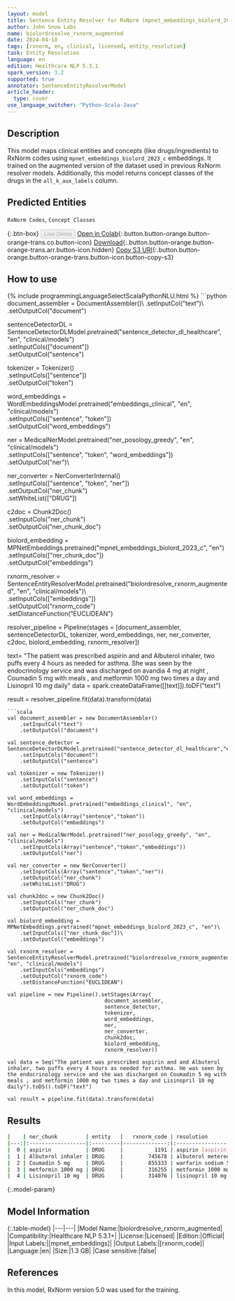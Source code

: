 ```yaml
---
layout: model
title: Sentence Entity Resolver for RxNorm (mpnet_embeddings_biolord_2023_c embeddings)
author: John Snow Labs
name: biolordresolve_rxnorm_augmented
date: 2024-04-18
tags: [rxnorm, en, clinical, licensed, entity_resolution]
task: Entity Resolution
language: en
edition: Healthcare NLP 5.3.1
spark_version: 3.2
supported: true
annotator: SentenceEntityResolverModel
article_header:
  type: cover
use_language_switcher: "Python-Scala-Java"
---
```


## Description

This model maps clinical entities and concepts (like drugs/ingredients) to RxNorm codes using `mpnet_embeddings_biolord_2023_c` embeddings. It trained on the augmented version of the dataset used in previous RxNorm resolver models. Additionally, this model returns concept classes of the drugs in the `all_k_aux_labels` column.

## Predicted Entities

`RxNorm Codes`, `Concept Classes`

{:.btn-box}
<button class="button button-orange" disabled>Live Demo</button>
[Open in Colab](https://colab.research.google.com/github/JohnSnowLabs/spark-nlp-workshop/blob/master/tutorials/Certification_Trainings/Healthcare/3.Clinical_Entity_Resolvers.ipynb){:.button.button-orange.button-orange-trans.co.button-icon}
[Download](https://s3.amazonaws.com/auxdata.johnsnowlabs.com/clinical/models/biolordresolve_rxnorm_augmented_en_5.3.1_3.2_1713400566709.zip){:.button.button-orange.button-orange-trans.arr.button-icon.hidden}
[Copy S3 URI](s3://auxdata.johnsnowlabs.com/clinical/models/biolordresolve_rxnorm_augmented_en_5.3.1_3.2_1713400566709.zip){:.button.button-orange.button-orange-trans.button-icon.button-copy-s3}

## How to use



<div class="tabs-box" markdown="1">
{% include programmingLanguageSelectScalaPythonNLU.html %}
```python
document_assembler = DocumentAssembler()\
    .setInputCol("text")\
    .setOutputCol("document")

sentenceDetectorDL = SentenceDetectorDLModel.pretrained("sentence_detector_dl_healthcare", "en", "clinical/models")\
    .setInputCols(["document"])\
    .setOutputCol("sentence")

tokenizer = Tokenizer()\
    .setInputCols(["sentence"])\
    .setOutputCol("token")

word_embeddings = WordEmbeddingsModel.pretrained("embeddings_clinical", "en", "clinical/models")\
    .setInputCols(["sentence", "token"])\
    .setOutputCol("word_embeddings")

ner = MedicalNerModel.pretrained("ner_posology_greedy", "en", "clinical/models")\
    .setInputCols(["sentence", "token", "word_embeddings"])\
    .setOutputCol("ner")\

ner_converter = NerConverterInternal()\
    .setInputCols(["sentence", "token", "ner"])\
    .setOutputCol("ner_chunk")\
    .setWhiteList(["DRUG"])

c2doc = Chunk2Doc()\
    .setInputCols("ner_chunk")\
    .setOutputCol("ner_chunk_doc")

biolord_embedding = MPNetEmbeddings.pretrained("mpnet_embeddings_biolord_2023_c", "en")\
    .setInputCols(["ner_chunk_doc"])\
    .setOutputCol("embeddings")

rxnorm_resolver = SentenceEntityResolverModel.pretrained("biolordresolve_rxnorm_augmented", "en", "clinical/models")\ \
    .setInputCols(["embeddings"]) \
    .setOutputCol("rxnorm_code")\
    .setDistanceFunction("EUCLIDEAN")

resolver_pipeline = Pipeline(stages = [document_assembler,
                                       sentenceDetectorDL,
                                       tokenizer,
                                       word_embeddings,
                                       ner,
                                       ner_converter,
                                       c2doc,
                                       biolord_embedding,
                                       rxnorm_resolver])

text= "The patient was prescribed aspirin and and Albuterol inhaler, two puffs every 4 hours as needed for asthma. She was seen by the endocrinology service and was discharged on avandia 4 mg at night , Coumadin 5 mg with meals , and metformin 1000 mg two times a day and Lisinopril 10 mg daily"
data = spark.createDataFrame([[text]]).toDF("text")

result = resolver_pipeline.fit(data).transform(data)
```
```scala
val document_assembler = new DocumentAssembler()
    .setInputCol("text")
    .setOutputCol("document")

val sentence_detector = SentenceDetectorDLModel.pretrained("sentence_detector_dl_healthcare","en","clinical/models")
    .setInputCols("document")
    .setOutputCol("sentence")

val tokenizer = new Tokenizer()
    .setInputCols("sentence")
    .setOutputCol("token")

val word_embeddings = WordEmbeddingsModel.pretrained("embeddings_clinical", "en", "clinical/models")
    .setInputCols(Array("sentence","token"))
    .setOutputCol("embeddings")

val ner = MedicalNerModel.pretrained("ner_posology_greedy", "en", "clinical/models")
    .setInputCols(Array("sentence","token","embeddings"))
    .setOutputCol("ner")

val ner_converter = new NerConverter()
    .setInputCols(Array("sentence","token","ner"))
    .setOutputCol("ner_chunk")
    .setWhiteList("DRUG")

val chunk2doc = new Chunk2Doc()
    .setInputCols("ner_chunk")
    .setOutputCol("ner_chunk_doc")

val biolord_embedding = MPNetEmbeddings.pretrained("mpnet_embeddings_biolord_2023_c", "en")\
    .setInputCols(["ner_chunk_doc"])\
    .setOutputCol("embeddings")

val rxnorm_resolver = SentenceEntityResolverModel.pretrained("biolordresolve_rxnorm_augmented", "en", "clinical/models")
    .setInputCols("embeddings")
    .setOutputCol("rxnorm_code")
    .setDistanceFunction("EUCLIDEAN")

val pipeline = new Pipeline().setStages(Array(
                               document_assembler,
                               sentence_detector,
                               tokenizer,
                               word_embeddings,
                               ner,
                               ner_converter,
                               chunk2doc,
                               biolord_embedding,
                               rxnorm_resolver))

val data = Seq("The patient was prescribed aspirin and and Albuterol inhaler, two puffs every 4 hours as needed for asthma. He was seen by the endocrinology service and she was discharged on Coumadin 5 mg with meals , and metformin 1000 mg two times a day and Lisinopril 10 mg daily").toDS().toDF("text")

val result = pipeline.fit(data).transform(data)
```
</div>

## Results

```bash
|    | ner_chunk         | entity   |   rxnorm_code | resolution                                                      | all_k_results                                  | all_k_distances                              | all_k_cosine_distances                       | all_k_resolutions                                                                                          | all_k_aux_labels                                                                  |
|---:|:------------------|:---------|--------------:|:----------------------------------------------------------------|:--------------------------------------------...|:---------------------------------------------|:---------------------------------------------|:-----------------------------------------------------------------------------------------------------------|:----------------------------------------------------------------------------------|
|  0 | aspirin           | DRUG     |          1191 | aspirin [aspirin]                                               | 1191:::1154070:::1537020:::1295740:::1299851...| 0.2747:::0.4428:::0.4512:::0.4900:::0.5305...| 0.0377:::0.0980:::0.1018:::0.1200:::0.1407...| aspirin [aspirin]:::aspirin pill [aspirin pill]:::aspirin effervescent oral tablet:::aspirin oral powder...| Ingredient:::Clinical Dose Group:::Clinical Drug Form:::Clinical Dose Group:::B...|
|  1 | Albuterol inhaler | DRUG     |        745678 | albuterol metered dose inhaler [albuterol metered dose inhaler] | 745678:::1649559:::745790:::307779:::745679:...| 0.4336:::0.4758:::0.5416:::0.5701:::0.5863...| 0.0940:::0.1132:::0.1466:::0.1625:::0.1719...| albuterol metered dose inhaler [albuterol metered dose inhaler]:::albuterol dry powder inhaler [albutero...| Clinical Drug Form:::Clinical Drug Form:::Clinical Drug Form:::Clinical Drug:::...|
|  2 | Coumadin 5 mg     | DRUG     |        855333 | warfarin sodium 5 mg [coumadin]                                 | 855333:::432467:::438740:::451604:::855345::...| 0.3421:::0.4407:::0.4601:::0.4798:::0.5002...| 0.0585:::0.0971:::0.1058:::0.1151:::0.1251...| warfarin sodium 5 mg [coumadin]:::coumarin 5 mg oral tablet:::coumarin 5 mg [coumarin 5 mg]:::coumarin 0...| Branded Drug Comp:::Clinical Drug:::Clinical Drug Comp:::Clinical Drug Comp:::B...|
|  3 | metformin 1000 mg | DRUG     |        316255 | metformin 1000 mg [metformin 1000 mg]                           | 316255:::860995:::860999:::861004:::316256::...| 0.3468:::0.4492:::0.4492:::0.5133:::0.5497...| 0.0601:::0.1009:::0.1009:::0.1317:::0.1511...| metformin 1000 mg [metformin 1000 mg]:::metformin hydrochloride 1000 mg [metformin hydrochloride 1000 mg...| Clinical Drug Comp:::Clinical Drug Comp:::Clinical Drug:::Clinical Drug:::Clini...|
|  4 | Lisinopril 10 mg  | DRUG     |        314076 | lisinopril 10 mg oral tablet                                    | 314076:::316151:::197885:::567576:::316153::...| 0.4704:::0.4845:::0.6129:::0.6281:::0.6384...| 0.1106:::0.1174:::0.1878:::0.1973:::0.2038...| lisinopril 10 mg oral tablet:::lisinopril 10 mg [lisinopril 10 mg]:::hydrochlorothiazide 12.5 mg / lisin...| Clinical Drug:::Clinical Drug Comp:::Clinical Drug:::Branded Drug Comp:::Clinic...|
```

{:.model-param}
## Model Information

{:.table-model}
|---|---|
|Model Name:|biolordresolve_rxnorm_augmented|
|Compatibility:|Healthcare NLP 5.3.1+|
|License:|Licensed|
|Edition:|Official|
|Input Labels:|[mpnet_embeddings]|
|Output Labels:|[rxnorm_code]|
|Language:|en|
|Size:|1.3 GB|
|Case sensitive:|false|

## References

In this model, RxNorm version 5.0 was used for the training.
